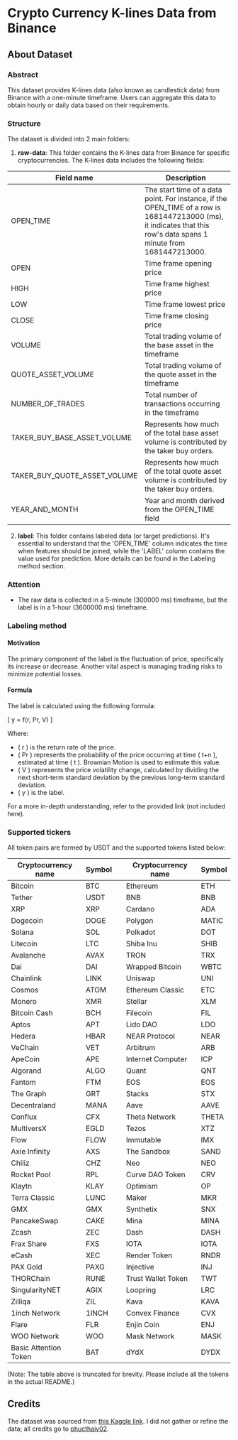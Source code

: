 # Crypto Currency K-lines Data from Binance

## About Dataset

### Abstract
This dataset provides K-lines data (also known as candlestick data) from Binance with a one-minute timeframe. Users can aggregate this data to obtain hourly or daily data based on their requirements.

### Structure
The dataset is divided into 2 main folders:

1. **raw-data**: This folder contains the K-lines data from Binance for specific cryptocurrencies. The K-lines data includes the following fields:

| Field name | Description |
|------------|-------------|
| OPEN_TIME | The start time of a data point. For instance, if the OPEN_TIME of a row is 1681447213000 (ms), it indicates that this row's data spans 1 minute from 1681447213000. |
| OPEN | Time frame opening price |
| HIGH | Time frame highest price |
| LOW | Time frame lowest price |
| CLOSE | Time frame closing price |
| VOLUME | Total trading volume of the base asset in the timeframe |
| QUOTE_ASSET_VOLUME | Total trading volume of the quote asset in the timeframe |
| NUMBER_OF_TRADES | Total number of transactions occurring in the timeframe |
| TAKER_BUY_BASE_ASSET_VOLUME | Represents how much of the total base asset volume is contributed by the taker buy orders. |
| TAKER_BUY_QUOTE_ASSET_VOLUME | Represents how much of the total quote asset volume is contributed by the taker buy orders. |
| YEAR_AND_MONTH | Year and month derived from the OPEN_TIME field |

2. **label**: This folder contains labeled data (or target predictions). It's essential to understand that the 'OPEN_TIME' column indicates the time when features should be joined, while the 'LABEL' column contains the value used for prediction. More details can be found in the Labeling method section.

### Attention
- The raw data is collected in a 5-minute (300000 ms) timeframe, but the label is in a 1-hour (3600000 ms) timeframe.

### Labeling method

#### Motivation
The primary component of the label is the fluctuation of price, specifically its increase or decrease. Another vital aspect is managing trading risks to minimize potential losses.

#### Formula
The label is calculated using the following formula:

\[ y = f(r, Pr, V) \]

Where:
- \( r \) is the return rate of the price.
- \( Pr \) represents the probability of the price occurring at time \( t+n \), estimated at time \( t \). Brownian Motion is used to estimate this value.
- \( V \) represents the price volatility change, calculated by dividing the next short-term standard deviation by the previous long-term standard deviation.
- \( y \) is the label.

For a more in-depth understanding, refer to the provided link (not included here).

### Supported tickers
All token pairs are formed by USDT and the supported tokens listed below:

| Cryptocurrency name      | Symbol  | | Cryptocurrency name      | Symbol  |
|--------------------------|---------|-|--------------------------|---------|
| Bitcoin                  | BTC     | | Ethereum                | ETH     |
| Tether                   | USDT    | | BNB                     | BNB     |
| XRP                      | XRP     | | Cardano                 | ADA     |
| Dogecoin                 | DOGE    | | Polygon                 | MATIC   |
| Solana                   | SOL     | | Polkadot                | DOT     |
| Litecoin                 | LTC     | | Shiba Inu               | SHIB    |
| Avalanche                | AVAX    | | TRON                    | TRX     |
| Dai                      | DAI     | | Wrapped Bitcoin         | WBTC    |
| Chainlink                | LINK    | | Uniswap                 | UNI     |
| Cosmos                   | ATOM    | | Ethereum Classic        | ETC     |
| Monero                   | XMR     | | Stellar                 | XLM     |
| Bitcoin Cash             | BCH     | | Filecoin                | FIL     |
| Aptos                    | APT     | | Lido DAO                | LDO     |
| Hedera                   | HBAR    | | NEAR Protocol           | NEAR    |
| VeChain                  | VET     | | Arbitrum                | ARB     |
| ApeCoin                  | APE     | | Internet Computer       | ICP     |
| Algorand                 | ALGO    | | Quant                   | QNT     |
| Fantom                   | FTM     | | EOS                     | EOS     |
| The Graph                | GRT     | | Stacks                  | STX     |
| Decentraland             | MANA    | | Aave                    | AAVE    |
| Conflux                  | CFX     | | Theta Network           | THETA   |
| MultiversX               | EGLD    | | Tezos                   | XTZ     |
| Flow                     | FLOW    | | Immutable               | IMX     |
| Axie Infinity            | AXS     | | The Sandbox             | SAND    |
| Chiliz                   | CHZ     | | Neo                     | NEO     |
| Rocket Pool              | RPL     | | Curve DAO Token         | CRV     |
| Klaytn                   | KLAY    | | Optimism                | OP      |
| Terra Classic            | LUNC    | | Maker                   | MKR     |
| GMX                      | GMX     | | Synthetix               | SNX     |
| PancakeSwap              | CAKE    | | Mina                    | MINA    |
| Zcash                    | ZEC     | | Dash                    | DASH    |
| Frax Share               | FXS     | | IOTA                    | IOTA    |
| eCash                    | XEC     | | Render Token            | RNDR    |
| PAX Gold                 | PAXG    | | Injective               | INJ     |
| THORChain                | RUNE    | | Trust Wallet Token      | TWT     |
| SingularityNET           | AGIX    | | Loopring                | LRC     |
| Zilliqa                  | ZIL     | | Kava                    | KAVA    |
| 1inch Network            | 1INCH   | | Convex Finance          | CVX     |
| Flare                    | FLR     | | Enjin Coin              | ENJ     |
| WOO Network              | WOO     | | Mask Network            | MASK    |
| Basic Attention Token    | BAT     | | dYdX                    | DYDX    |


(Note: The table above is truncated for brevity. Please include all the tokens in the actual README.)

## Credits
The dataset was sourced from [this Kaggle link](https://www.kaggle.com/datasets/phucthaiv02/crypto-currency-data). I did not gather or refine the data; all credits go to [phucthaiv02](https://www.kaggle.com/phucthaiv02).

